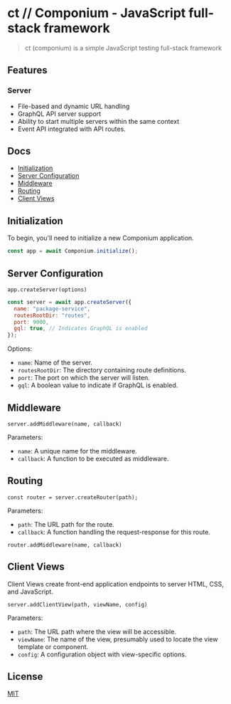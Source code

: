 # ct // Componium - JavaScript full-stack framework

> ct (componium) is a simple JavaScript testing full-stack framework

## Features

### Server

* File-based and dynamic URL handling
* GraphQL API server support
* Ability to start multiple servers within the same context
* Event API integrated with API routes.

## Docs

- [Initialization](#initialization)
- [Server Configuration](#server-configuration)
- [Middleware](#middleware)
- [Routing](#routing)
- [Client Views](#client-views)

## Initialization

To begin, you'll need to initialize a new Componium application.

```javascript
const app = await Componium.initialize();
```

## Server Configuration

`app.createServer(options)`

```javascript
const server = await app.createServer({
  name: "package-service",
  routesRootDir: "routes",
  port: 9000,
  gql: true, // Indicates GraphQL is enabled
});
```

Options:

* `name`: Name of the server.
* `routesRootDir`: The directory containing route definitions.
* `port`: The port on which the server will listen.
* `gql`: A boolean value to indicate if GraphQL is enabled.

## Middleware

`server.addMiddleware(name, callback)`

Parameters:

* `name`: A unique name for the middleware.
* `callback`: A function to be executed as middleware.


## Routing

`const router = server.createRouter(path);`

Parameters:

* `path`: The URL path for the route.
* `callback`: A function handling the request-response for this route.


`router.addMiddleware(name, callback)`

## Client Views

Client Views create front-end application endpoints to server HTML, CSS, and JavaScript.

`server.addClientView(path, viewName, config)`

Parameters:

* `path`: The URL path where the view will be accessible.
* `viewName`: The name of the view, presumably used to locate the view template or component.
* `config`: A configuration object with view-specific options.

## License

[MIT](LICENSE)